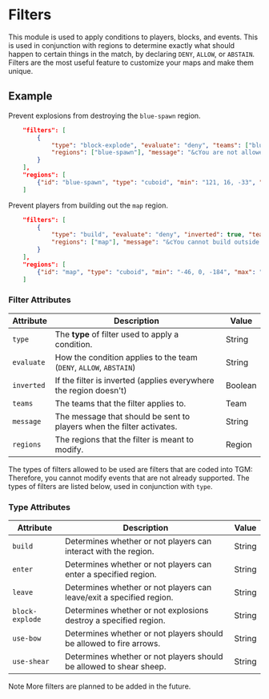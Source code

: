 # Filters

This module is used to apply conditions to players, blocks, and events. This is used in conjunction with regions to determine exactly what should happen to certain things in the match, by declaring `DENY`, `ALLOW`, or `ABSTAIN`. Filters are the most useful feature to customize your maps and make them unique.

## Example

Prevent explosions from destroying the `blue-spawn` region.

```json
	"filters": [
		{
			"type": "block-explode", "evaluate": "deny", "teams": ["blue", "red"],
			"regions": ["blue-spawn"], "message": "&cYou are not allowed to modify terrain here."
		}
	],
	"regions": [
		{"id": "blue-spawn", "type": "cuboid", "min": "121, 16, -33", "max": "123, 12, -35"}
	]
```

Prevent players from building out the `map` region.

```json
	"filters": [
		{
			"type": "build", "evaluate": "deny", "inverted": true, "teams": ["blue", "red"],
			"regions": ["map"], "message": "&cYou cannot build outside of the map."
		}
	],
	"regions": [
		{"id": "map", "type": "cuboid", "min": "-46, 0, -184", "max": "46, oo, 328"}
	]
```

### Filter Attributes

| Attribute | Description                                                           | Value   |
|-----------|-----------------------------------------------------------------------|---------|
| `type`    | The **type** of filter used to apply a condition.                     | String  |
| `evaluate`| How the condition applies to the team (`DENY`, `ALLOW`, `ABSTAIN`)    | String  |
| `inverted`| If the filter is inverted (applies everywhere the region doesn't)     | Boolean |
| `teams`   | The teams that the filter applies to.                                 | Team    |
| `message` | The message that should be sent to players when the filter activates. | String  |
| `regions` | The regions that the filter is meant to modify.                       | Region  |

The types of filters allowed to be used are filters that are coded into TGM: Therefore, you cannot modify events that are not already supported. The types of filters are listed below, used in conjunction with `type`.

### Type Attributes

| Attribute      | Description                                                           | Value  |
|----------------|-----------------------------------------------------------------------|--------|
| `build`        | Determines whether or not players can interact with the region.       | String |
| `enter`        | Determines whether or not players can enter a specified region.       | String |
| `leave`        | Determines whether or not players can leave/exit a specified region.  | String |
| `block-explode`| Determines whether or not explosions destroy a specified region.      | String |
| `use-bow`      | Determines whether or not players should be allowed to fire arrows.   | String |
| `use-shear`    | Determines whether or not players should be allowed to shear sheep.   | String |

<span class="label label-note">Note</span> More filters are planned to be added in the future.
